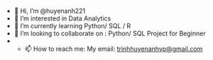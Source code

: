 - 👋 Hi, I’m @huyenanh221
- 👀 I’m interested in Data Analytics
- 🌱 I’m currently learning Python/ SQL / R
- 💞️ I’m looking to collaborate on : Python/ SQL Project for Beginner
- - 📫 How to reach me: My email: trinhhuyenanhvp@gmail.com

<!---
huyenanh221/huyenanh221 is a ✨ special ✨ repository because its `README.md` (this file) appears on your GitHub profile.
You can click the Preview link to take a look at your changes.
--->
